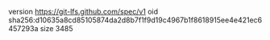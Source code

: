 version https://git-lfs.github.com/spec/v1
oid sha256:d10635a8cd85105874da2d8b7f1f9d19c4967b1f8618915ee4e421ec6457293a
size 3485
